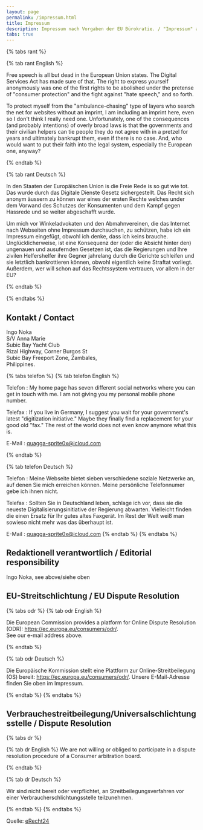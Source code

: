 ```yaml
---
layout: page
permalink: /impressum.html
title: Impressum
description: Impressum nach Vorgaben der EU Bürokratie. / "Impressum" according to requirements of the EU bureaucracy.
tabs: true
---
```


{% tabs rant %}

{% tab rant English %}

Free speech is all but dead in the European Union states. The Digital Services Act has made sure of that. The right to express yourself anonymously was one of the first rights to be abolished under the pretense of "consumer protection" and the fight against "hate speech," and so forth.

To protect myself from the "ambulance-chasing" type of layers who search the net for websites without an imprint, I am including an imprint here, even so I don't think I really need one.  Unfortunately, one of the consequences (and probably intentions) of overly broad laws is that the governments and their civilian helpers can tie people they do not agree with in a pretzel for years and ultimately bankrupt them, even if there is no case. And, who would want to put their faith into the legal system, especially the European one, anyway?

{% endtab %}

{% tab rant Deutsch %}

In den Staaten der Europäischen Union is die Freie Rede is so gut wie tot. Das wurde durch das Digitale Dienste Gesetz sichergestellt. Das Recht sich anonym äussern zu können war eines der ersten Rechte welches under dem Vorwand des Schutzes der Konsumenten und dem Kampf gegen Hassrede und so weiter abgeschafft wurde.

Um mich vor Winkeladvokaten und den Abmahnvereinen, die das Internet nach Webseiten ohne Impressum durchsuchen, zu schützen, habe ich ein Impressum eingefügt, obwohl ich denke, dass ich keins brauche. Unglücklicherweise, ist eine Konsequenz der (oder die Absicht hinter den) ungenauen und ausufernden Gesetzen ist, das die Regierungen und Ihre zivilen Helfershelfer ihre Gegner jahrelang durch die Gerichte schleifen und sie letztlich bankrottieren können, obwohl eigentlich keine Straftat vorliegt. Außerdem, wer will schon auf das Rechtssystem vertrauen, vor allem in der EU? 

{% endtab %}

{% endtabs %}

## Kontakt / Contact

Ingo Noka  
S/V Anna Marie  
Subic Bay Yacht Club   
Rizal Highway, Corner Burgos St   
Subic Bay Freeport Zone, Zambales,  
Philippines.

{% tabs telefon %}
{% tab telefon English %}

Telefon
: My home page has seven different social networks where you can get in touch with me. I am not giving you my personal mobile phone number. 

Telefax
: If you live in Germany, I suggest you wait for your government's latest "digitization initiative."  Maybe they finally find a replacement for your good old "fax."  The rest of the world does not even know anymore what this is.

E-Mail
: quagga-sprite0x@icloud.com

{% endtab %}

{% tab telefon Deutsch %}

Telefon
: Meine Webseite bietet sieben verschiedene soziale Netzwerke an, auf denen Sie mich erreichen können.  Meine persönliche Telefonnumer gebe ich ihnen nicht.

Telefax
: Sollten Sie in Deutschland leben, schlage ich vor, dass sie die neueste Digitalisierungsinitiative der Regierung abwarten. Vielleicht finden die einen Ersatz für Ihr gutes altes Faxgerät. Im Rest der Welt weiß man sowieso nicht mehr was das überhaupt ist.

E-Mail
: quagga-sprite0x@icloud.com
{% endtab %}
{% endtabs %}

 


## Redaktionell verantwortlich / Editorial responsibility 

Ingo Noka,
see above/siehe oben

## EU-Streitschlichtung / EU Dispute Resolution

{% tabs odr %}
{% tab odr English %}

Die European Commission provides a platform for Online Dispute Resolution (ODR): <a href="https://ec.europa.eu/consumers/odr/" target="_blank" rel="noopener noreferrer">https://ec.europa.eu/consumers/odr/</a>.<br /> See our e-mail address above.

{% endtab %}

{% tab odr Deutsch %}

Die Europäische Kommission stellt eine Plattform zur Online-Streitbeilegung (OS) bereit: https://ec.europa.eu/consumers/odr/. Unsere E-Mail-Adresse finden Sie oben im Impressum.

{% endtab %}
{% endtabs %}

## Verbrauchestreitbeilegung/Universalschlichtungsstelle / Dispute Resolution

{% tabs dr %}

{% tab dr English %}
We are not willing or obliged to participate in a dispute resolution procedure of a Consumer arbitration board.

{% endtab %}

{% tab dr Deutsch %}

Wir sind nicht bereit oder verpflichtet, an Streitbeilegungsverfahren vor einer Verbraucherschlichtungsstelle teilzunehmen.

{% endtab %}
{% endtabs %}

<p>Quelle: <a href="https://www.e-recht24.de">eRecht24</a></p>